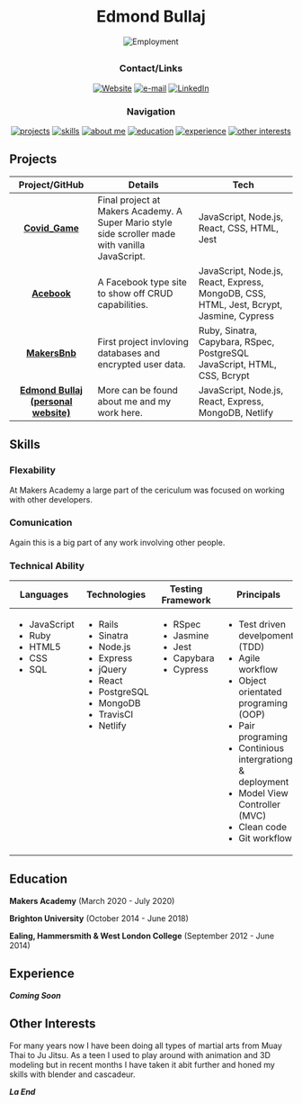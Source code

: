 <div align="center">

# Edmond Bullaj

![Employment](https://img.shields.io/badge/Employment_Status-I_Need_Money-red)

<h2>

### Contact/Links

[![Website]](https://edmondbullaj.netlify.app/)
[![e-mail]](mailto:edmond.b@hotmail.co.uk)
[![LinkedIn]](https://www.linkedin.com/in/edmond-bullaj-2402a811a/)

### Navigation

[![projects](https://img.shields.io/badge/-Projects-red?style=for-the-badge)](#projects)
[![skills](https://img.shields.io/badge/-Skills-red?style=for-the-badge)](#skills)
[![about me](https://img.shields.io/badge/-About_Me-red?style=for-the-badge)](#about-me)
[![education](https://img.shields.io/badge/-Education-red?style=for-the-badge)](#education)
[![experience](https://img.shields.io/badge/-Experience-red?style=for-the-badge)](#experience)
[![other interests](https://img.shields.io/badge/-Other_Interests-red?style=for-the-badge)](#other-interests)

</div>

</h2>

## Projects

| Project/GitHub          | Details                                                                                         | Tech                                |
| :---------------------: | ----------------------------------------------------------------------------------------------- | ----------------------------------- |
| **[Covid_Game]** | Final project at Makers Academy. A Super Mario style side scroller made with vanilla JavaScript. | JavaScript, Node.js, React, CSS, HTML, Jest |
| **[Acebook]** | A Facebook type site to show off CRUD capabilities. | JavaScript, Node.js, React, Express, MongoDB, CSS, HTML, Jest, Bcrypt, Jasmine, Cypress |
| **[MakersBnb]** | First project invloving databases and encrypted user data. | Ruby, Sinatra, Capybara, RSpec, PostgreSQL JavaScript, HTML, CSS, Bcrypt |
| **[Edmond Bullaj (personal website)]** | More can be found about me and my work here. | JavaScript, Node.js, React, Express, MongoDB, Netlify |

## Skills

### Flexability

At Makers Academy a large part of the cericulum was focused on working with other developers.   

### Comunication

Again this is a big part of any work involving other people. 

### Technical Ability

<table>
  <thead>
    <tr>
      <th>Languages</th>
      <th>Technologies</th>
      <th>Testing Framework</th>
      <th>Principals</th>
      <th>Other Technologies</th>
    </tr>
  </thead>
  <tbody>
    <tr>
      <td style="vertical-align: top">
        <ul>
          <li>JavaScript</li>
          <li>Ruby</li>
          <li>HTML5</li>
          <li>CSS</li>
          <li>SQL</li>
        </ul>
      </td>
      <td style="vertical-align: top">
        <ul>
          <li>Rails</li>
          <li>Sinatra</li>
          <li>Node.js</li>
          <li>Express</li>
          <li>jQuery</li>
          <li>React</li>
          <li>PostgreSQL</li>
          <li>MongoDB</li>
          <li>TravisCI</li>
          <li>Netlify</li>
        </ul>
      </td>
      <td style="vertical-align: top">
        <ul>
          <li>RSpec</li>
          <li>Jasmine</li>
          <li>Jest</li>
          <li>Capybara</li>
          <li>Cypress</li>
        </ul>
      </td>
      <td style="vertical-align: top">
        <ul>
          <li>Test driven develpoment (TDD)</li>
          <li>Agile workflow</li>
          <li>Object orientated programing (OOP)</li>
          <li>Pair programing</li>
          <li>Continious intergrationg & deployment</li>
          <li>Model View Controller (MVC)</li>
          <li>Clean code</li>
          <li>Git workflow</li>
        </ul>
      </td>
      <td style="vertical-align: top">
        <ul>
          <li>Git</li>
          <li>MongoDB</li>
          <li>PostgreSQL</li>
          <li>Blender</li>
          <li>Unity</li>
          <li>TravisCI</li>
          <li>Netlify</li>
        </ul>
      </td>
    </tr>
  </tbody>
</table>

## Education

**Makers Academy**
(March 2020 - July 2020)

**Brighton University**
(October 2014 - June 2018)

**Ealing, Hammersmith & West London College** 
(September 2012 - June 2014)  

## Experience

**_Coming Soon_**

## Other Interests

For many years now I have been doing all types of martial arts from Muay Thai to Ju Jitsu. 
As a teen I used to play around with animation and 3D modeling but in recent months I have taken it abit further and honed my skills with blender and cascadeur.

**_La End_**

<!-- Project Links -->

[Covid_Game]: https://github.com/edmond-b/Covid_Game
[Acebook]: https://github.com/edmond-b/acebook-NO-de-Problem
[MakersBnb]: https://github.com/edmond-b/Makersbnb
[Edmond Bullaj (personal website)]: https://github.com/edmond-b/website

<!-- Badge Links -->

[Website]: https://img.shields.io/badge/Website-grey?style=for-the-badge&logo=React&logoColor=red
[linkedIn]: https://img.shields.io/badge/LinkedIn-blue?style=for-the-badge&logo=linkedin
[e-mail]: https://img.shields.io/badge/email-orange?style=for-the-badge&logo=gmail&logoColor=white
